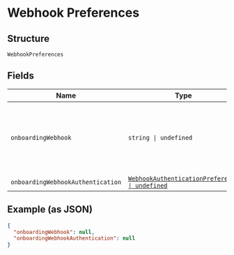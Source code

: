
# Webhook Preferences

## Structure

`WebhookPreferences`

## Fields

| Name | Type | Tags | Description |
|  --- | --- | --- | --- |
| `onboardingWebhook` | `string \| undefined` | Optional | Client supplied URL that will be notified for all onboarding events. |
| `onboardingWebhookAuthentication` | [`WebhookAuthenticationPreference \| undefined`](../../doc/models/webhook-authentication-preference.md) | Optional | - |

## Example (as JSON)

```json
{
  "onboardingWebhook": null,
  "onboardingWebhookAuthentication": null
}
```

